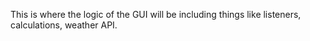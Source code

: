 This is where the logic of the GUI will be including things like listeners, calculations, weather API.
